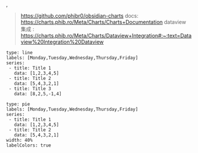 ,
> https://github.com/phibr0/obsidian-charts
> docs: https://charts.phib.ro/Meta/Charts/Charts+Documentation
> dataview 集成 : https://charts.phib.ro/Meta/Charts/Dataview+Integration#:~:text=Dataview%20Integration%20Dataview







```chart
type: line
labels: [Monday,Tuesday,Wednesday,Thursday,Friday]
series:
 - title: Title 1
   data: [1,2,3,4,5]
 - title: Title 2
   data: [5,4,3,2,1]
 - title: Title 3
   data: [8,2,5,-1,4]
```



```chart
type: pie
labels: [Monday,Tuesday,Wednesday,Thursday,Friday]
series:
 - title: Title 1
   data: [1,2,3,4,5]
 - title: Title 2
   data: [5,4,3,2,1]
width: 40%
labelColors: true
```




